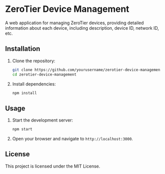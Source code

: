 # ZeroTier Device Management

A web application for managing ZeroTier devices, providing detailed information about each device, including description, device ID, network ID, etc.

## Installation

1. Clone the repository:

   ```sh
   git clone https://github.com/yourusername/zerotier-device-management.git
   cd zerotier-device-management
   ```

2. Install dependencies:
   ```sh
   npm install
   ```

## Usage

1. Start the development server:

   ```sh
   npm start
   ```

2. Open your browser and navigate to `http://localhost:3000`.

## License

This project is licensed under the MIT License.
